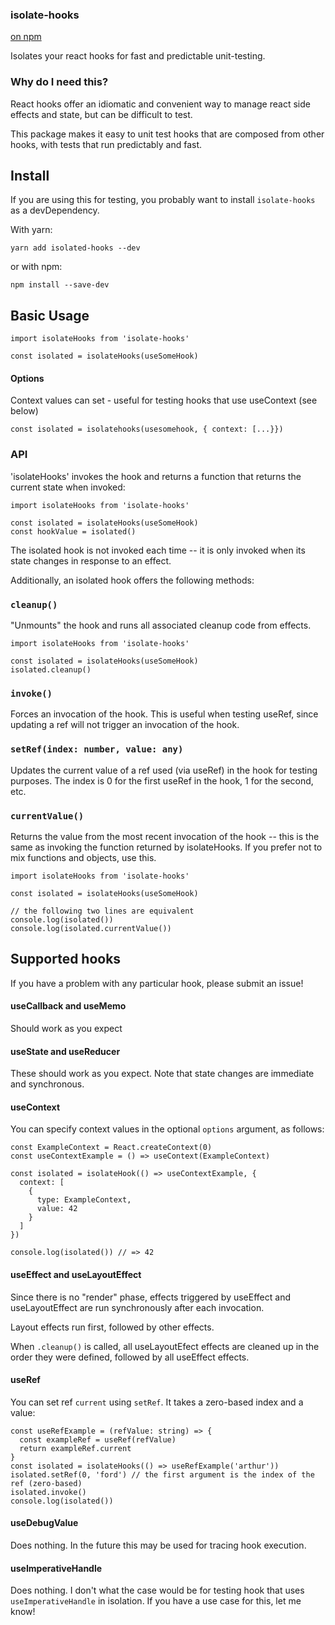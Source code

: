 ### isolate-hooks

[on npm](https://www.npmjs.com/package/isolate-hooks)

Isolates your react hooks for fast and predictable unit-testing.

### Why do I need this?

React hooks offer an idiomatic and convenient way to manage react side effects and state, but can be difficult to test.

This package makes it easy to unit test hooks that are composed from other hooks, with tests that run predictably and fast.

## Install

If you are using this for testing, you probably want to install `isolate-hooks` as a devDependency.

With yarn:

```
yarn add isolated-hooks --dev
```

or with npm:

```
npm install --save-dev
```

## Basic Usage

```
import isolateHooks from 'isolate-hooks'

const isolated = isolateHooks(useSomeHook)

```

#### Options

Context values can set - useful for testing hooks that use useContext (see below)

```
const isolated = isolatehooks(usesomehook, { context: [...}})
```

### API

'isolateHooks' invokes the hook and returns a function that returns the current state when invoked:

```
import isolateHooks from 'isolate-hooks'

const isolated = isolateHooks(useSomeHook)
const hookValue = isolated()
```

The isolated hook is not invoked each time -- it is only invoked when its state changes in response to an effect.

Additionally, an isolated hook offers the following methods:

### `cleanup()`

"Unmounts" the hook and runs all associated cleanup code from effects.

```
import isolateHooks from 'isolate-hooks'

const isolated = isolateHooks(useSomeHook)
isolated.cleanup()
```

### `invoke()`

Forces an invocation of the hook.
This is useful when testing useRef, since updating a ref will not trigger an invocation of the hook.

### `setRef(index: number, value: any)`

Updates the current value of a ref used (via useRef) in the hook for testing purposes.
The index is 0 for the first useRef in the hook, 1 for the second, etc.

### `currentValue()`

Returns the value from the most recent invocation of the hook -- this is the same as invoking the function returned by isolateHooks.
If you prefer not to mix functions and objects, use this.

```
import isolateHooks from 'isolate-hooks'

const isolated = isolateHooks(useSomeHook)

// the following two lines are equivalent
console.log(isolated())
console.log(isolated.currentValue())
```

## Supported hooks

If you have a problem with any particular hook, please submit an issue!

#### useCallback and useMemo

Should work as you expect

#### useState and useReducer

These should work as you expect.
Note that state changes are immediate and synchronous.

#### useContext

You can specify context values in the optional `options` argument, as follows:

```
const ExampleContext = React.createContext(0)
const useContextExample = () => useContext(ExampleContext)

const isolated = isolateHook(() => useContextExample, {
  context: [
    {
      type: ExampleContext,
      value: 42
    }
  ]
})

console.log(isolated()) // => 42

```

#### useEffect and useLayoutEffect

Since there is no "render" phase, effects triggered by useEffect and useLayoutEffect are run synchronously after each invocation.

Layout effects run first, followed by other effects.

When `.cleanup()` is called, all useLayoutEfect effects are cleaned up in the order they were defined, followed by all useEffect effects.

#### useRef

You can set ref `current` using `setRef`. It takes a zero-based index and a value:

```
const useRefExample = (refValue: string) => {
  const exampleRef = useRef(refValue)
  return exampleRef.current
}
const isolated = isolateHooks(() => useRefExample('arthur'))
isolated.setRef(0, 'ford') // the first argument is the index of the ref (zero-based)
isolated.invoke()
console.log(isolated())
```

#### useDebugValue

Does nothing. In the future this may be used for tracing hook execution.

#### useImperativeHandle

Does nothing. I don't what the case would be for testing hook that uses `useImperativeHandle` in isolation. If you have a use case for this, let me know!
